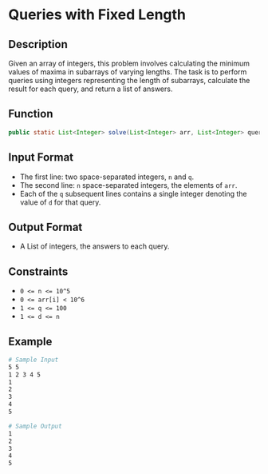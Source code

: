 # Queries with Fixed Length

## Description

Given an array of integers, this problem involves calculating the minimum values of maxima in subarrays of varying lengths. The task is to perform queries using integers representing the length of subarrays, calculate the result for each query, and return a list of answers.

## Function

```java
public static List<Integer> solve(List<Integer> arr, List<Integer> queries) {}
```

## Input Format

- The first line: two space-separated integers, `n` and `q`.
- The second line: `n` space-separated integers, the elements of `arr`.
- Each of the `q` subsequent lines contains a single integer denoting the value of `d` for that query.

## Output Format

- A List of integers, the answers to each query.

## Constraints

- `0 <= n <= 10^5`
- `0 <= arr[i] < 10^6`
- `1 <= q <= 100`
- `1 <= d <= n`

## Example

```bash
# Sample Input
5 5
1 2 3 4 5
1
2
3
4
5

# Sample Output
1
2
3
4
5
```
